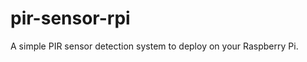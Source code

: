 pir-sensor-rpi
==============

A simple PIR sensor detection system to deploy on your Raspberry Pi.
